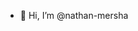 - 👋 Hi, I’m @nathan-mersha

<!---
nathan-mersha/nathan-mersha is a ✨ special ✨ repository because its `README.md` (this file) appears on your GitHub profile.
You can click the Preview link to take a look at your changes.
--->
